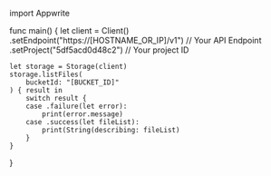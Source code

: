 import Appwrite

func main() {
    let client = Client()
      .setEndpoint("https://[HOSTNAME_OR_IP]/v1") // Your API Endpoint
      .setProject("5df5acd0d48c2") // Your project ID

    let storage = Storage(client)
    storage.listFiles(
        bucketId: "[BUCKET_ID]"
    ) { result in
        switch result {
        case .failure(let error):
            print(error.message)
        case .success(let fileList):
            print(String(describing: fileList)
        }
    }
}
